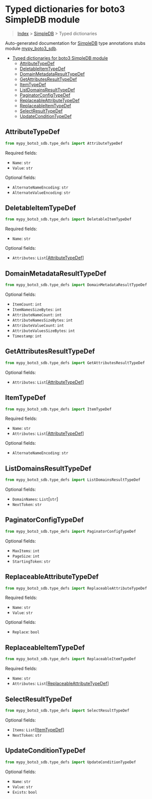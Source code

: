 # Typed dictionaries for boto3 SimpleDB module

> [Index](..) > [SimpleDB](.) > Typed dictionaries

Auto-generated documentation for
[SimpleDB](https://boto3.amazonaws.com/v1/documentation/api/1.17.77/reference/services/sdb.html#SimpleDB)
type annotations stubs module
[mypy_boto3_sdb](https://pypi.org/project/mypy-boto3-sdb/).

- [Typed dictionaries for boto3 SimpleDB module](#typed-dictionaries-for-boto3-simpledb-module)
  - [AttributeTypeDef](#attributetypedef)
  - [DeletableItemTypeDef](#deletableitemtypedef)
  - [DomainMetadataResultTypeDef](#domainmetadataresulttypedef)
  - [GetAttributesResultTypeDef](#getattributesresulttypedef)
  - [ItemTypeDef](#itemtypedef)
  - [ListDomainsResultTypeDef](#listdomainsresulttypedef)
  - [PaginatorConfigTypeDef](#paginatorconfigtypedef)
  - [ReplaceableAttributeTypeDef](#replaceableattributetypedef)
  - [ReplaceableItemTypeDef](#replaceableitemtypedef)
  - [SelectResultTypeDef](#selectresulttypedef)
  - [UpdateConditionTypeDef](#updateconditiontypedef)

## AttributeTypeDef

```python
from mypy_boto3_sdb.type_defs import AttributeTypeDef
```

Required fields:

- `Name`: `str`
- `Value`: `str`

Optional fields:

- `AlternateNameEncoding`: `str`
- `AlternateValueEncoding`: `str`

## DeletableItemTypeDef

```python
from mypy_boto3_sdb.type_defs import DeletableItemTypeDef
```

Required fields:

- `Name`: `str`

Optional fields:

- `Attributes`: `List`\[[AttributeTypeDef](./type_defs.md#attributetypedef)\]

## DomainMetadataResultTypeDef

```python
from mypy_boto3_sdb.type_defs import DomainMetadataResultTypeDef
```

Optional fields:

- `ItemCount`: `int`
- `ItemNamesSizeBytes`: `int`
- `AttributeNameCount`: `int`
- `AttributeNamesSizeBytes`: `int`
- `AttributeValueCount`: `int`
- `AttributeValuesSizeBytes`: `int`
- `Timestamp`: `int`

## GetAttributesResultTypeDef

```python
from mypy_boto3_sdb.type_defs import GetAttributesResultTypeDef
```

Optional fields:

- `Attributes`: `List`\[[AttributeTypeDef](./type_defs.md#attributetypedef)\]

## ItemTypeDef

```python
from mypy_boto3_sdb.type_defs import ItemTypeDef
```

Required fields:

- `Name`: `str`
- `Attributes`: `List`\[[AttributeTypeDef](./type_defs.md#attributetypedef)\]

Optional fields:

- `AlternateNameEncoding`: `str`

## ListDomainsResultTypeDef

```python
from mypy_boto3_sdb.type_defs import ListDomainsResultTypeDef
```

Optional fields:

- `DomainNames`: `List`\[`str`\]
- `NextToken`: `str`

## PaginatorConfigTypeDef

```python
from mypy_boto3_sdb.type_defs import PaginatorConfigTypeDef
```

Optional fields:

- `MaxItems`: `int`
- `PageSize`: `int`
- `StartingToken`: `str`

## ReplaceableAttributeTypeDef

```python
from mypy_boto3_sdb.type_defs import ReplaceableAttributeTypeDef
```

Required fields:

- `Name`: `str`
- `Value`: `str`

Optional fields:

- `Replace`: `bool`

## ReplaceableItemTypeDef

```python
from mypy_boto3_sdb.type_defs import ReplaceableItemTypeDef
```

Required fields:

- `Name`: `str`
- `Attributes`:
  `List`\[[ReplaceableAttributeTypeDef](./type_defs.md#replaceableattributetypedef)\]

## SelectResultTypeDef

```python
from mypy_boto3_sdb.type_defs import SelectResultTypeDef
```

Optional fields:

- `Items`: `List`\[[ItemTypeDef](./type_defs.md#itemtypedef)\]
- `NextToken`: `str`

## UpdateConditionTypeDef

```python
from mypy_boto3_sdb.type_defs import UpdateConditionTypeDef
```

Optional fields:

- `Name`: `str`
- `Value`: `str`
- `Exists`: `bool`
